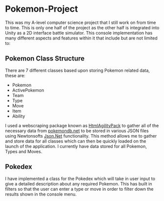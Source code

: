 # Pokemon-Project
This was my A-level computer science project that I still work on from time to time. This is only one half of the project as the other half is integrated into Unity as a 2D interface battle simulator. This console implementation has many different aspects and features within it that include but are not limited to:

## Pokemon Class Structure
There are 7 different classes based upon storing Pokemon related data, these are:
- Pokemon 
- ActivePokemon 
- Team 
- Type 
- Move 
- Item
- Ability

I used a webscraping package known as [HtmlAgilityPack](https://www.nuget.org/packages/HtmlAgilityPack/) to gather all of the necessary data from [pokemondb.net](pokemondb.net) to be stored in various JSON files using Newtonsofts [Json.Net](https://www.newtonsoft.com/json) functionality. This method allows me to gather and store data for all classes which can then be quickly loaded on the launch of the application. I currently have data stored for all Pokemon, Types and Moves.

## Pokedex
I have implemented a class for the Pokedex which will take in user input to give a detailed description about any required Pokemon. This has built in filters so that the user can enter a type or move in order to filter down the results shown in the console menu. 
